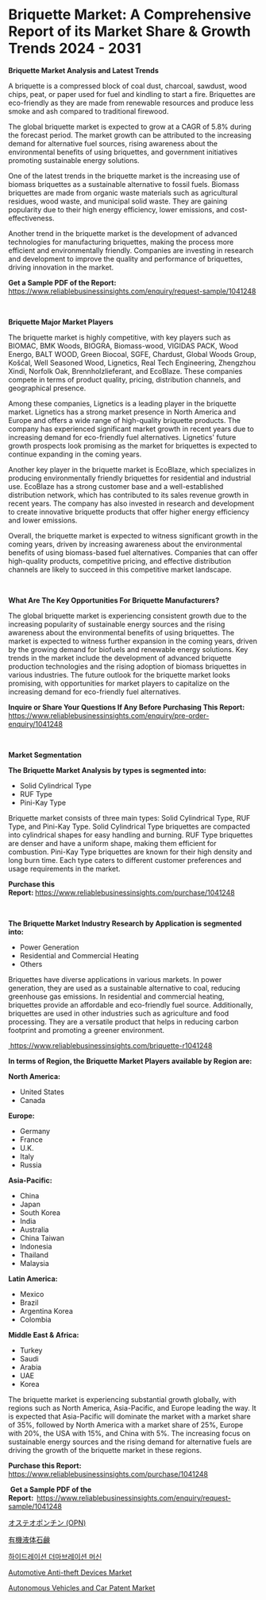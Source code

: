 <p><h1>Briquette Market: A Comprehensive Report of its Market Share & Growth Trends 2024 - 2031</h1></p><p><strong>Briquette Market Analysis and Latest Trends</strong></p>
<p><p>A briquette is a compressed block of coal dust, charcoal, sawdust, wood chips, peat, or paper used for fuel and kindling to start a fire. Briquettes are eco-friendly as they are made from renewable resources and produce less smoke and ash compared to traditional firewood.</p><p>The global briquette market is expected to grow at a CAGR of 5.8% during the forecast period. The market growth can be attributed to the increasing demand for alternative fuel sources, rising awareness about the environmental benefits of using briquettes, and government initiatives promoting sustainable energy solutions. </p><p>One of the latest trends in the briquette market is the increasing use of biomass briquettes as a sustainable alternative to fossil fuels. Biomass briquettes are made from organic waste materials such as agricultural residues, wood waste, and municipal solid waste. They are gaining popularity due to their high energy efficiency, lower emissions, and cost-effectiveness.</p><p>Another trend in the briquette market is the development of advanced technologies for manufacturing briquettes, making the process more efficient and environmentally friendly. Companies are investing in research and development to improve the quality and performance of briquettes, driving innovation in the market.</p></p>
<p><strong>Get a Sample PDF of the Report:&nbsp;</strong> <a href="https://www.reliablebusinessinsights.com/enquiry/request-sample/1041248">https://www.reliablebusinessinsights.com/enquiry/request-sample/1041248</a></p>
<p>&nbsp;</p>
<p><strong>Briquette Major Market Players</strong></p>
<p><p>The briquette market is highly competitive, with key players such as BIOMAC, BMK Woods, BIOGRA, Biomass-wood, VIGIDAS PACK, Wood Energo, BALT WOOD, Green Biocoal, SGFE, Chardust, Global Woods Group, Košćal, Well Seasoned Wood, Lignetics, Real Tech Engineering, Zhengzhou Xindi, Norfolk Oak, Brennholzlieferant, and EcoBlaze. These companies compete in terms of product quality, pricing, distribution channels, and geographical presence.</p><p>Among these companies, Lignetics is a leading player in the briquette market. Lignetics has a strong market presence in North America and Europe and offers a wide range of high-quality briquette products. The company has experienced significant market growth in recent years due to increasing demand for eco-friendly fuel alternatives. Lignetics' future growth prospects look promising as the market for briquettes is expected to continue expanding in the coming years.</p><p>Another key player in the briquette market is EcoBlaze, which specializes in producing environmentally friendly briquettes for residential and industrial use. EcoBlaze has a strong customer base and a well-established distribution network, which has contributed to its sales revenue growth in recent years. The company has also invested in research and development to create innovative briquette products that offer higher energy efficiency and lower emissions.</p><p>Overall, the briquette market is expected to witness significant growth in the coming years, driven by increasing awareness about the environmental benefits of using biomass-based fuel alternatives. Companies that can offer high-quality products, competitive pricing, and effective distribution channels are likely to succeed in this competitive market landscape.</p></p>
<p>&nbsp;</p>
<p><strong>What Are The Key Opportunities For Briquette Manufacturers?</strong></p>
<p><p>The global briquette market is experiencing consistent growth due to the increasing popularity of sustainable energy sources and the rising awareness about the environmental benefits of using briquettes. The market is expected to witness further expansion in the coming years, driven by the growing demand for biofuels and renewable energy solutions. Key trends in the market include the development of advanced briquette production technologies and the rising adoption of biomass briquettes in various industries. The future outlook for the briquette market looks promising, with opportunities for market players to capitalize on the increasing demand for eco-friendly fuel alternatives.</p></p>
<p><strong>Inquire or Share Your Questions If Any Before Purchasing This Report:</strong> <a href="https://www.reliablebusinessinsights.com/enquiry/pre-order-enquiry/1041248">https://www.reliablebusinessinsights.com/enquiry/pre-order-enquiry/1041248</a></p>
<p>&nbsp;</p>
<p><strong>Market Segmentation</strong></p>
<p><strong>The Briquette Market Analysis by types is segmented into:</strong></p>
<p><ul><li>Solid Cylindrical Type</li><li>RUF Type</li><li>Pini-Kay Type</li></ul></p>
<p><p>Briquette market consists of three main types: Solid Cylindrical Type, RUF Type, and Pini-Kay Type. Solid Cylindrical Type briquettes are compacted into cylindrical shapes for easy handling and burning. RUF Type briquettes are denser and have a uniform shape, making them efficient for combustion. Pini-Kay Type briquettes are known for their high density and long burn time. Each type caters to different customer preferences and usage requirements in the market.</p></p>
<p><strong>Purchase this Report:&nbsp;</strong><a href="https://www.reliablebusinessinsights.com/purchase/1041248">https://www.reliablebusinessinsights.com/purchase/1041248</a></p>
<p>&nbsp;</p>
<p><strong>The Briquette Market Industry Research by Application is segmented into:</strong></p>
<p><ul><li>Power Generation</li><li>Residential and Commercial Heating</li><li>Others</li></ul></p>
<p><p>Briquettes have diverse applications in various markets. In power generation, they are used as a sustainable alternative to coal, reducing greenhouse gas emissions. In residential and commercial heating, briquettes provide an affordable and eco-friendly fuel source. Additionally, briquettes are used in other industries such as agriculture and food processing. They are a versatile product that helps in reducing carbon footprint and promoting a greener environment.</p></p>
<p><a href="https://www.reliablebusinessinsights.com/briquette-r1041248">&nbsp;https://www.reliablebusinessinsights.com/briquette-r1041248</a></p>
<p><strong>In terms of Region, the Briquette Market Players available by Region are:</strong></p>
<p>
    <p> <strong> North America: </strong>
        <ul>
            <li>United States</li>
            <li>Canada</li>
        </ul>
        </p> 
    <p> <strong> Europe: </strong>
        <ul>
            <li>Germany</li>
            <li>France</li>
            <li>U.K.</li>
            <li>Italy</li>
            <li>Russia</li>
        </ul>
        </p> 
    <p> <strong> Asia-Pacific: </strong>
        <ul>
            <li>China</li>
            <li>Japan</li>
            <li>South Korea</li>
            <li>India</li>
            <li>Australia</li>
            <li>China Taiwan</li>
            <li>Indonesia</li>
            <li>Thailand</li>
            <li>Malaysia</li>
        </ul>
        </p> 
    <p> <strong> Latin America: </strong>
        <ul>
            <li>Mexico</li>
            <li>Brazil</li>
            <li>Argentina Korea</li>
            <li>Colombia</li>
        </ul>
        </p> 
    <p> <strong> Middle East & Africa: </strong>
        <ul>
            <li>Turkey</li>
            <li>Saudi</li>
            <li>Arabia</li>
            <li>UAE</li>
            <li>Korea</li>
        </ul>
    </p>
    </p>
<p><p>The briquette market is experiencing substantial growth globally, with regions such as North America, Asia-Pacific, and Europe leading the way. It is expected that Asia-Pacific will dominate the market with a market share of 35%, followed by North America with a market share of 25%, Europe with 20%, the USA with 15%, and China with 5%. The increasing focus on sustainable energy sources and the rising demand for alternative fuels are driving the growth of the briquette market in these regions.</p></p>
<p><strong>Purchase this Report: </strong><a href="https://www.reliablebusinessinsights.com/purchase/1041248">https://www.reliablebusinessinsights.com/purchase/1041248</a></p>
<p>&nbsp;<strong>Get a Sample PDF of the Report:&nbsp;&nbsp;</strong><a href="https://www.reliablebusinessinsights.com/enquiry/request-sample/1041248">https://www.reliablebusinessinsights.com/enquiry/request-sample/1041248</a></p>
<p><strong></strong></p>
<p><p><a href="https://github.com/tubbs463/Market-Research-Report-List-1/blob/main/6450020129337.md">オステオポンチン (OPN)</a></p><p><a href="https://github.com/decker5351/Market-Research-Report-List-1/blob/main/9023886129336.md">有機液体石鹸</a></p><p><a href="https://github.com/wallacBahrtyinger567686/Market-Research-Report-List-2/blob/main/2580659116801.md">하이드레이션 더마브레이션 머신</a></p><p><a href="https://github.com/EbonyHane1955/Market-Research-Report-List-1/blob/main/automotive-anti-theft-devices-market.md">Automotive Anti-theft Devices Market</a></p><p><a href="https://github.com/kathiaseamanalvaradovlprc2h/Market-Research-Report-List-3/blob/main/autonomous-vehicles-and-car-patent-market.md">Autonomous Vehicles and Car Patent Market</a></p></p>